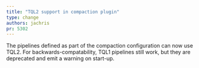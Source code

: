 ```yaml
---
title: "TQL2 support in compaction plugin"
type: change
authors: jachris
pr: 5302
---
```


The pipelines defined as part of the compaction configuration can now use TQL2.
For backwards-compatability, TQL1 pipelines still work, but they are deprecated
and emit a warning on start-up.
